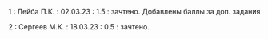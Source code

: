 1 : Лейба П.К. : 02.03.23 : 1.5 : зачтено. Добавлены баллы за доп. задания

2 : Сергеев М.К. : 18.03.23 : 0.5 : зачтено.
